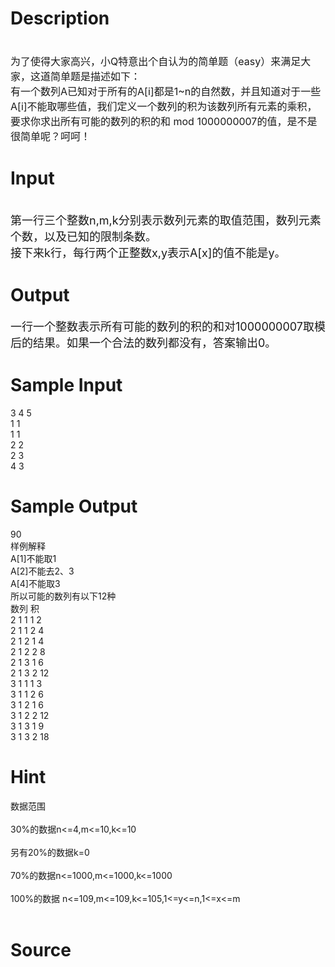 
# Description

<div class="content"><p><span style="font-size: medium"><br/>
为了使得大家高兴，小Q特意出个自认为的简单题（easy）来满足大家，这道简单题是描述如下：<br/>
有一个数列A已知对于所有的A[i]都是1~n的自然数，并且知道对于一些A[i]不能取哪些值，我们定义一个数列的积为该数列所有元素的乘积，要求你求出所有可能的数列的积的和 mod 1000000007的值，是不是很简单呢？呵呵！<br/>
</span></p></div>

# Input

<div class="content"><p><br/>
<font size="4">第一行三个整数n,m,k分别表示数列元素的取值范围，数列元素个数，以及已知的限制条数。<br/>
接下来k行，每行两个正整数x,y表示A[x]的值不能是y。<br/>
</font></p></div>

# Output

<div class="content"><p><font size="4">一行一个整数表示所有可能的数列的积的和对1000000007取模后的结果。如果一个合法的数列都没有，答案输出0。<br/>
</font></p></div>

# Sample Input

<div class="content"><span class="sampledata">3 4 5<br/>
1 1<br/>
1 1<br/>
2 2<br/>
2 3<br/>
4 3<br/>
</span></div>

# Sample Output

<div class="content"><span class="sampledata">90<br/>
样例解释<br/>
A[1]不能取1<br/>
A[2]不能去2、3<br/>
A[4]不能取3<br/>
所以可能的数列有以下12种<br/>
数列      积<br/>
2 1 1 1     2<br/>
2 1 1 2     4<br/>
2 1 2 1     4<br/>
2 1 2 2     8<br/>
2 1 3 1     6<br/>
2 1 3 2     12<br/>
3 1 1 1     3<br/>
3 1 1 2     6<br/>
3 1 2 1     6<br/>
3 1 2 2     12<br/>
3 1 3 1     9<br/>
3 1 3 2     18<br/>
</span></div>

# Hint

<div class="content"><p></p><p>数据范围<br/><br/>
30%的数据n&lt;=4,m&lt;=10,k&lt;=10<br/><br/>
另有20%的数据k=0<br/><br/>
70%的数据n&lt;=1000,m&lt;=1000,k&lt;=1000<br/><br/>
100%的数据 n&lt;=109,m&lt;=109,k&lt;=105,1&lt;=y&lt;=n,1&lt;=x&lt;=m<br/><br/>
</p><p></p></div>

# Source

<div class="content"><p><a href="problemset.php?search="></a></p></div>

